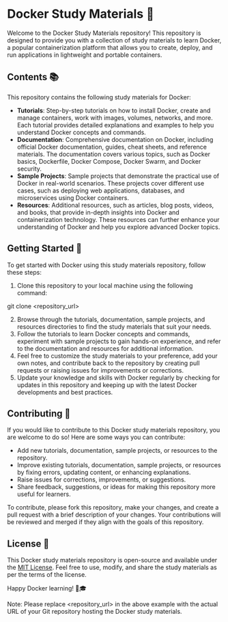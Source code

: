 # Docker Study Materials 🐳

Welcome to the Docker Study Materials repository! This repository is designed to provide you with a collection of study materials to learn Docker, a popular containerization platform that allows you to create, deploy, and run applications in lightweight and portable containers.

## Contents 📚

This repository contains the following study materials for Docker:

- **Tutorials**: Step-by-step tutorials on how to install Docker, create and manage containers, work with images, volumes, networks, and more. Each tutorial provides detailed explanations and examples to help you understand Docker concepts and commands.
- **Documentation**: Comprehensive documentation on Docker, including official Docker documentation, guides, cheat sheets, and reference materials. The documentation covers various topics, such as Docker basics, Dockerfile, Docker Compose, Docker Swarm, and Docker security.
- **Sample Projects**: Sample projects that demonstrate the practical use of Docker in real-world scenarios. These projects cover different use cases, such as deploying web applications, databases, and microservices using Docker containers.
- **Resources**: Additional resources, such as articles, blog posts, videos, and books, that provide in-depth insights into Docker and containerization technology. These resources can further enhance your understanding of Docker and help you explore advanced Docker topics.

## Getting Started 🚀

To get started with Docker using this study materials repository, follow these steps:

1. Clone this repository to your local machine using the following command:

git clone <repository_url>

2. Browse through the tutorials, documentation, sample projects, and resources directories to find the study materials that suit your needs.
3. Follow the tutorials to learn Docker concepts and commands, experiment with sample projects to gain hands-on experience, and refer to the documentation and resources for additional information.
4. Feel free to customize the study materials to your preference, add your own notes, and contribute back to the repository by creating pull requests or raising issues for improvements or corrections.
5. Update your knowledge and skills with Docker regularly by checking for updates in this repository and keeping up with the latest Docker developments and best practices.

## Contributing 🤝

If you would like to contribute to this Docker study materials repository, you are welcome to do so! Here are some ways you can contribute:

- Add new tutorials, documentation, sample projects, or resources to the repository.
- Improve existing tutorials, documentation, sample projects, or resources by fixing errors, updating content, or enhancing explanations.
- Raise issues for corrections, improvements, or suggestions.
- Share feedback, suggestions, or ideas for making this repository more useful for learners.

To contribute, please fork this repository, make your changes, and create a pull request with a brief description of your changes. Your contributions will be reviewed and merged if they align with the goals of this repository.

## License 📝

This Docker study materials repository is open-source and available under the [MIT License](LICENSE). Feel free to use, modify, and share the study materials as per the terms of the license.

Happy Docker learning! 🐳🎓

Note: Please replace <repository_url> in the above example with the actual URL of your Git repository hosting the Docker study materials.
